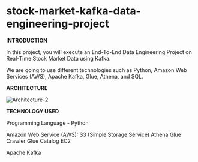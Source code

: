 # stock-market-kafka-data-engineering-project

**INTRODUCTION**

In this project, you will execute an End-To-End Data Engineering Project on Real-Time Stock Market Data using Kafka.

We are going to use different technologies such as Python, Amazon Web Services (AWS), Apache Kafka, Glue, Athena, and SQL.

**ARCHITECTURE**

![Architecture-2](https://github.com/Taran2785/stock-market-kafka-data-engineering-project/assets/100719085/c87bd658-5e46-40a2-9cd7-c46e8a76ea6f)

**TECHNOLOGY USED**

Programming Language - Python

Amazon Web Service (AWS):
 S3 (Simple Storage Service)
 Athena
 Glue Crawler
 Glue Catalog
 EC2
 
Apache Kafka
